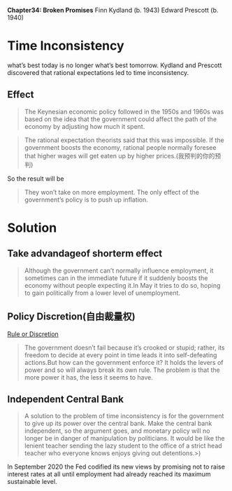 **Chapter34: Broken Promises**
Finn Kydland (b. 1943)
Edward Prescott (b. 1940)
# Time Inconsistency
what’s best today is no longer what’s best tomorrow.
Kydland and Prescott discovered that rational expectations led to time inconsistency.

## Effect
> The Keynesian economic policy followed in the 1950s and 1960s was based on the idea that the government could affect the path of the economy by adjusting how much it spent. 

> The rational expectation theorists said that this was impossible. If the government boosts the economy, rational people normally foresee that higher wages will get eaten up by higher prices.(我预判的你的预判)

So the result will be
> They won’t take on more employment. The only effect of the government’s policy is to push up inflation.

# Solution
## Take advandageof shorterm effect
> Although the government can’t normally influence employment, it sometimes can in the immediate future if it suddenly boosts the economy without people expecting it.In May it tries to do so, hoping to gain politically from a lower level of unemployment.

## Policy Discretion(自由裁量权)
[Rule or Discretion](https://www.youtube.com/watch?v=0LjQbpIoLp8)
>The government doesn’t fail because it’s crooked or stupid; rather, its freedom to decide at every point in time leads it into self-defeating actions.But how can the government enforce it? It holds the levers of power and so will always break its own rule. The problem is that the more power it has, the less it seems to have. 


## Independent Central Bank
> A solution to the problem of time inconsistency is for the government to give up its power over the central bank. Make the central bank independent, so the argument goes, and monetary policy will no longer be in danger of manipulation by politicians.
> It would be like the lenient teacher sending the lazy student to the office of a strict head teacher who everyone knows enjoys giving out detentions.>)

In September 2020 the Fed codified its new views by promising not to raise interest rates at all until employment had already reached its maximum sustainable level.